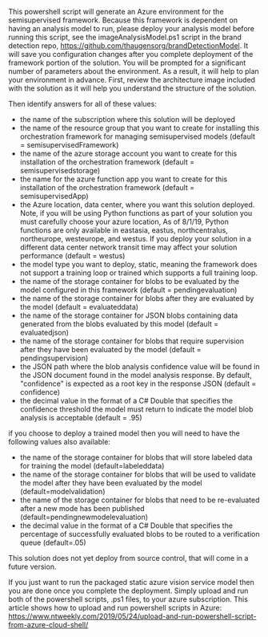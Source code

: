 This powershell script will generate an Azure environment for the semisupervised framework.  Because this framework is dependent on having an analysis model to run, please deploy your analysis model before running this script, see the imageAnalysisModel.ps1 script in the brand detection repo, https://github.com/thaugensorg/brandDetectionModel.  It will save you configuration changes after you complete deployment of the framework portion of the solution.  You will be prompted for a significant number of parameters about the environment.  As a result, it will help to plan your environment in advance.  First, review the architecture image included with the solution as it will help you understand the structure of the solution.

Then identify answers for all of these values:
- the name of the subscription where this solution will be deployed
- the name of the resource group that you want to create for installing this orchestration framework for managing semisupervised models (default = semisupervisedFramework)
- the name of the azure storage account you want to create for this installation of the orchestration framework (default = semisupervisedstorage)
- the name for the azure function app you want to create for this installation of the orchestration framework (default = semisupervisedApp)
- the Azure location, data center, where you want this solution deployed.  Note, if you will be using Python functions as part of your solution you must carefully choose your azure location, As of 8/1/19, Python functions are only available in eastasia, eastus, northcentralus, northeurope, westeurope, and westus.  If you deploy your solution in a different data center network transit time may affect your solution performance (default = westus)
- the model type you want to deploy, static, meaning the framework does not support a training loop or trained which supports a full training loop.
- the name of the storage container for blobs to be evaluated by the model configured in this framework (default = pendingevaluation)
- the name of the storage container for blobs after they are evaluated by the model (default = evaluateddata)
- the name of the storage container for JSON blobs containing data generated from the blobs evaluated by this model (default = evaluatedjson)
- the name of the storage container for blobs that require supervision after they have been evaluated by the model (default = pendingsupervision)
- the JSON path where the blob analysis confidence value will be found in the JSON document found in the model analysis response.  By default, "confidence" is expected as a root key in the response JSON (default = confidence)
- the decimal value in the format of a C# Double that specifies the confidence threshold the model must return to indicate the model blob analysis is acceptable (default = .95)

if you choose to deploy a trained model then you will need to have the following values also available:
- the name of the storage container for blobs that will store labeled data for training the model (default=labeleddata)
- the name of the storage container for blobs that will be used to validate the model after they have been evaluated by the model (default=modelvalidation)
- the name of the storage container for blobs that need to be re-evaluated after a new mode has been published (default=pendingnewmodelevaluation)
- the decimal value in the format of a C# Double that specifies the percentage of successfully evaluated blobs to be routed to a verification queue (default=.05)

This solution does not yet deploy from source control, that will come in a future version.

If you just want to run the packaged static azure vision service model then you are done once you complete the deployment.  Simply upload and run both of the powershell scripts, .ps1 files, to your azure subscription.  This article shows how to upload and run powershell scripts in Azure:
https://www.ntweekly.com/2019/05/24/upload-and-run-powershell-script-from-azure-cloud-shell/
